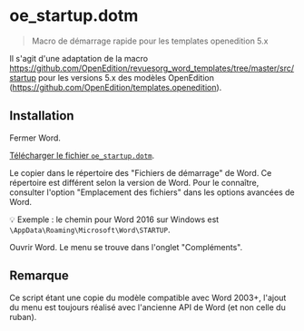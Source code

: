 # oe_startup.dotm

> Macro de démarrage rapide pour les templates openedition 5.x

Il s'agit d'une adaptation de la macro https://github.com/OpenEdition/revuesorg_word_templates/tree/master/src/startup pour les versions 5.x des modèles OpenEdition (https://github.com/OpenEdition/templates.openedition).

## Installation

Fermer Word.

[Télécharger le fichier  `oe_startup.dotm`](https://github.com/brrd/oe_startup.dotm/raw/master/oe_startup.dotm).

Le copier dans le répertoire des "Fichiers de démarrage" de Word. Ce répertoire est différent selon la version de Word. Pour le connaître, consulter l'option "Emplacement des fichiers" dans les options avancées de Word.

💡 Exemple : le chemin pour Word 2016 sur Windows est `\AppData\Roaming\Microsoft\Word\STARTUP`.

Ouvrir Word. Le menu se trouve dans l'onglet "Compléments".

## Remarque

Ce script étant une copie du modèle compatible avec Word 2003+, l'ajout du menu est toujours réalisé avec l'ancienne API de Word (et non celle du ruban).
